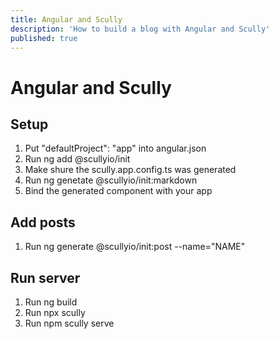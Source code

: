 ```yaml
---
title: Angular and Scully
description: 'How to build a blog with Angular and Scully'
published: true
---
```


# Angular and Scully

## Setup

1. Put "defaultProject": "app" into angular.json
1. Run ng add @scullyio/init
1. Make shure the scully.app.config.ts was generated
1. Run ng genetate @scullyio/init:markdown
1. Bind the generated component with your app

## Add posts

1. Run ng generate @scullyio/init:post --name="NAME"

## Run server

1. Run ng build
1. Run npx scully
1. Run npm scully serve
